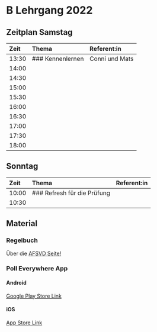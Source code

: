 # B Lehrgang 2022

## Zeitplan Samstag

|Zeit     |Thema      |Referent:in  |
|:---     |:---       |:---         |
|13:30    |### Kennenlernen|Conni und Mats|
|14:00    |||
|14:30    |||
|15:00    |||
|15:30    |||
|16:00    |||
|16:30    |||
|17:00    |||
|17:30    |||
|18:00    |||

## Sonntag

|Zeit     |Thema      |Referent:in  |
|:---     |:---       |:---         |
|10:00    |### Refresh für die Prüfung||
|10:30    |||

## Material

### Regelbuch

Über die [AFSVD Seite!](https://afsvd.de/downloads/)

### Poll Everywhere App

#### Android

[Google Play Store Link](https://play.google.com/store/apps/details?id=com.polleverywhere.mobile)

#### iOS

[App Store Link](https://apps.apple.com/us/app/poll-everywhere/id893375312)

